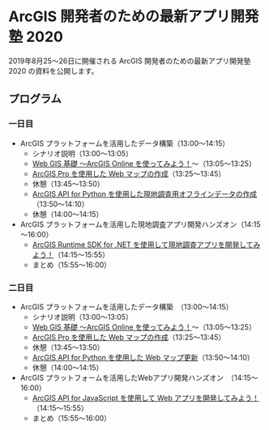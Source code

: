 # ArcGIS 開発者のための最新アプリ開発塾 2020

2019年8月25～26日に開催される ArcGIS 開発者のための最新アプリ開発塾 2020 の資料を公開します。

## プログラム

### 一日目

- ArcGIS プラットフォームを活用したデータ構築（13:00～14:15）
  -  シナリオ説明（13:00～13:05）
  -  [Web GIS 基礎 ～ArcGIS Online を使ってみよう！](https://github.com/EsriJapan/workshops/tree/master/20200825_app-development-hands-on/Session/1_BuildData/ArcGISOnline)～（13:05～13:25）
  -  [ArcGIS Pro を使用した Web マップの作成](https://github.com/EsriJapan/workshops/tree/master/20200825_app-development-hands-on/Session/1_BuildData/ArcGISPro)（13:25～13:45）
  -  休憩（13:45～13:50）
  -  [ArcGIS API for Python を使用した現地調査用オフラインデータの作成](https://github.com/EsriJapan/workshops/tree/master/20200825_app-development-hands-on/Session/1_BuildData/Python)（13:50～14:10）
  -  休憩（14:00～14:15）
- ArcGIS プラットフォームを活用した現地調査アプリ開発ハンズオン（14:15～16:00）
  -  [ArcGIS Runtime SDK for .NET を使用して現地調査アプリを開発してみよう！](https://github.com/EsriJapan/workshops/tree/master/20200825_app-development-hands-on/Session/2_DevelopNativeApp)（14:15～15:55）
  -  まとめ（15:55～16:00）

### 二日目

- ArcGIS プラットフォームを活用したデータ構築　（13:00～14:15）
  -  シナリオ説明（13:00～13:05）
  -  [Web GIS 基礎 ～ArcGIS Online を使ってみよう！](https://github.com/EsriJapan/workshops/tree/master/20200825_app-development-hands-on/Session/1_BuildData/ArcGISOnline)～（13:05～13:25）
  -  [ArcGIS Pro を使用した Web マップの作成](https://github.com/EsriJapan/workshops/tree/master/20200825_app-development-hands-on/Session/1_BuildData/ArcGISPro)（13:25～13:45）
  -  休憩（13:45～13:50）
  -  [ArcGIS API for Python を使用した Web マップ更新](https://github.com/EsriJapan/workshops/tree/master/20200825_app-development-hands-on/Session/1_BuildData/Python)（13:50～14:10）
  -  休憩（14:00～14:15） 
- ArcGIS プラットフォームを活用したWebアプリ開発ハンズオン　（14:15～16:00）
  -  [ArcGIS API for JavaScript を使用して Web アプリを開発してみよう！](https://github.com/EsriJapan/workshops/tree/master/20200825_app-development-hands-on/Session/3_DevelopWebApp)（14:15～15:55）
  -  まとめ（15:55～16:00）
